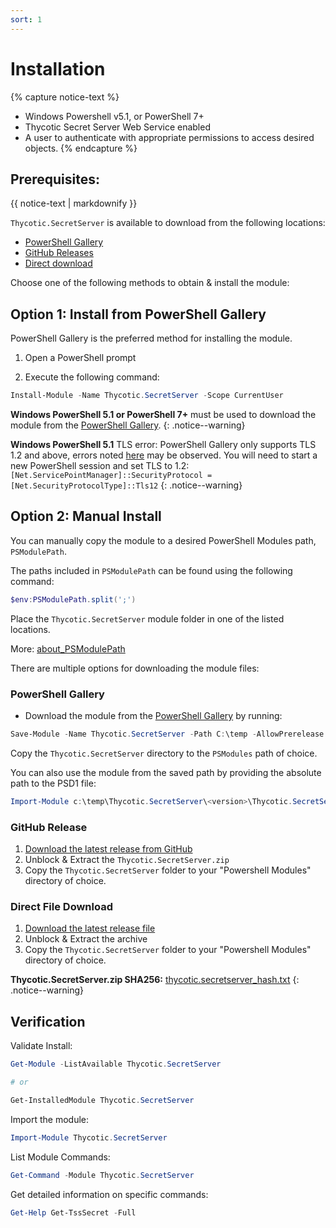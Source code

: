 ```yaml
---
sort: 1
---
```


# Installation

{% capture notice-text %}
- Windows Powershell v5.1, or PowerShell 7+
- Thycotic Secret Server Web Service enabled
- A user to authenticate with appropriate permissions to access desired objects.
{% endcapture %}

<div class="notice--info">
  <h2>Prerequisites:</h2>
  {{ notice-text | markdownify }}
</div>

`Thycotic.SecretServer` is available to download from the following locations:

- [PowerShell Gallery](https://www.powershellgallery.com/packages/Thycotic.SecretServer/)
- [GitHub Releases](https://github.com/thycotic-ps/thycotic.secretserver/releases/latest)
- [Direct download](https://thyproservices.z20.web.core.windows.net/Thycotic.SecretServer.zip)

Choose one of the following methods to obtain & install the module:

## Option 1: Install from PowerShell Gallery

PowerShell Gallery is the preferred method for installing the module.

1. Open a PowerShell prompt

2. Execute the following command:

```powershell
Install-Module -Name Thycotic.SecretServer -Scope CurrentUser
```

**Windows PowerShell 5.1 or PowerShell 7+** must be used to download the module from the [PowerShell Gallery](https://www.powershellgallery.com/packages/Thycotic.SecretServer/).
{: .notice--warning}

**Windows PowerShell 5.1** TLS error: PowerShell Gallery only supports TLS 1.2 and above, errors noted [here](https://devblogs.microsoft.com/powershell/powershell-gallery-tls-support/#errors-i-might-see) may be observed. You will need to start a new PowerShell session and set TLS to 1.2: `[Net.ServicePointManager]::SecurityProtocol = [Net.SecurityProtocolType]::Tls12`
{: .notice--warning}

## Option 2: Manual Install

You can manually copy the module to a desired PowerShell Modules path, `PSModulePath`.

The paths included in `PSModulePath` can be found using the following command:

```powershell
$env:PSModulePath.split(';')
```

Place the `Thycotic.SecretServer` module folder in one of the listed locations.

More: [about_PSModulePath](https://docs.microsoft.com/en-us/powershell/module/microsoft.powershell.core/about/about_psmodulepath)

There are multiple options for downloading the module files:

### PowerShell Gallery

- Download the module from the [PowerShell Gallery](https://www.powershellgallery.com/packages/Thycotic.SecretServer/) by running:

```powershell
Save-Module -Name Thycotic.SecretServer -Path C:\temp -AllowPrerelease
```

Copy the `Thycotic.SecretServer` directory to the `PSModules` path of choice.

You can also use the module from the saved path by providing the absolute path to the PSD1 file:

```powershell
Import-Module c:\temp\Thycotic.SecretServer\<version>\Thycotic.SecretServer.psd1
```

### GitHub Release

1. [Download the latest release from GitHub](https://github.com/thycotic-ps/thycotic.secretserver/releases/latest)
2. Unblock & Extract the `Thycotic.SecretServer.zip`
3. Copy the `Thycotic.SecretServer` folder to your "Powershell Modules" directory of choice.

### Direct File Download

1. [Download the latest release file](https://thyproservices.z20.web.core.windows.net/Thycotic.SecretServer.zip)
2. Unblock & Extract the archive
3. Copy the `Thycotic.SecretServer` folder to your "Powershell Modules" directory of choice.

**Thycotic.SecretServer.zip SHA256:** [thycotic.secretserver_hash.txt](https://thyproservices.z20.web.core.windows.net/thycotic.secretserver_hash.txt)
{: .notice--warning}

## Verification

Validate Install:

```powershell
Get-Module -ListAvailable Thycotic.SecretServer

# or

Get-InstalledModule Thycotic.SecretServer
```

Import the module:

```powershell
Import-Module Thycotic.SecretServer
```

List Module Commands:

```powershell
Get-Command -Module Thycotic.SecretServer
```

Get detailed information on specific commands:

```powershell
Get-Help Get-TssSecret -Full
```

